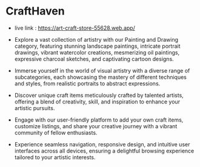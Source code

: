 
# CraftHaven

- live link : https://art-craft-store-55628.web.app/

- Explore a vast collection of artistry with our Painting and Drawing category, featuring stunning landscape paintings, intricate portrait drawings, vibrant watercolor creations, mesmerizing oil paintings, expressive charcoal sketches, and captivating cartoon designs.
- Immerse yourself in the world of visual artistry with a diverse range of subcategories, each showcasing the mastery of different techniques and styles, from realistic portraits to abstract expressions.
- Discover unique craft items meticulously crafted by talented artists, offering a blend of creativity, skill, and inspiration to enhance your artistic pursuits.
- Engage with our user-friendly platform to add your own craft items, customize listings, and share your creative journey with a vibrant community of fellow enthusiasts.
- Experience seamless navigation, responsive design, and intuitive user interfaces across all devices, ensuring a delightful browsing experience tailored to your artistic interests.